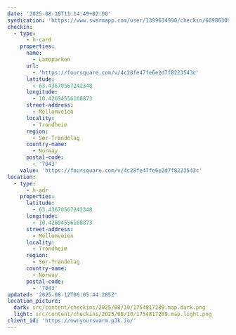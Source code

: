 ```yaml
---
date: '2025-08-10T11:14:49+02:00'
syndication: 'https://www.swarmapp.com/user/1399634990/checkin/689863098c95370001daf1d2'
checkin:
  - type:
      - h-card
    properties:
      name:
        - Lamoparken
      url:
        - 'https://foursquare.com/v/4c28fe47fe6e2d7f8223543c'
      latitude:
        - 63.43670567242348
      longitude:
        - 10.42694556108873
      street-address:
        - Mellomveien
      locality:
        - Trondheim
      region:
        - Sør-Trøndelag
      country-name:
        - Norway
      postal-code:
        - '7043'
    value: 'https://foursquare.com/v/4c28fe47fe6e2d7f8223543c'
location:
  - type:
      - h-adr
    properties:
      latitude:
        - 63.43670567242348
      longitude:
        - 10.42694556108873
      street-address:
        - Mellomveien
      locality:
        - Trondheim
      region:
        - Sør-Trøndelag
      country-name:
        - Norway
      postal-code:
        - '7043'
updated: '2025-08-12T06:05:44.285Z'
location_picture:
  dark: src/content/checkins/2025/08/10/1754817289.map.dark.png
  light: src/content/checkins/2025/08/10/1754817289.map.light.png
client_id: 'https://ownyourswarm.p3k.io/'
---
```


